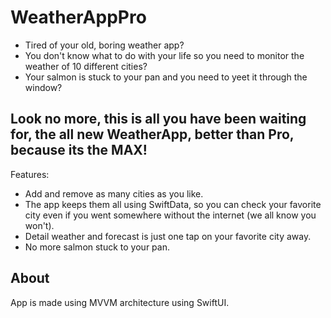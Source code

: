 # WeatherAppPro

- Tired of your old, boring weather app?
- You don't know what to do with your life so you need to monitor the weather of 10 different cities?
- Your salmon is stuck to your pan and you need to yeet it through the window?

## Look no more, this is all you have been waiting for, the all new WeatherApp, better than Pro, because its the MAX!

Features:

- Add and remove as many cities as you like.
- The app keeps them all using SwiftData, so you can check your favorite city even if you went somewhere without the internet (we all know you won't).
- Detail weather and forecast is just one tap on your favorite city away.
- No more salmon stuck to your pan.

## About

App is made using MVVM architecture using SwiftUI.

